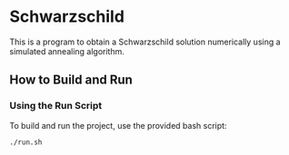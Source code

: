 # Schwarzschild

This is a program to obtain a Schwarzschild solution numerically using a simulated annealing algorithm.

## How to Build and Run

### **Using the Run Script**
To build and run the project, use the provided bash script:

```sh
./run.sh
```